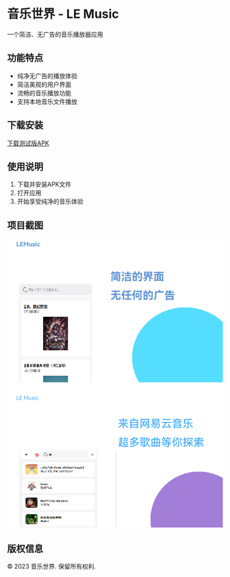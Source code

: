 # 音乐世界 - LE Music

一个简洁、无广告的音乐播放器应用

## 功能特点

- 纯净无广告的播放体验
- 简洁美观的用户界面
- 流畅的音乐播放功能
- 支持本地音乐文件播放

## 下载安装

[下载测试版APK](https://creation.codemao.cn/434/A589D58FFB28495EB632469ADC9EC034/LEMusic.apk)

## 使用说明

1. 下载并安装APK文件
2. 打开应用
3. 开始享受纯净的音乐体验

## 项目截图

![应用界面1](imagess/ppt1.png)
![应用界面2](imagess/ppt2.png)

## 版权信息

© 2023 音乐世界. 保留所有权利.